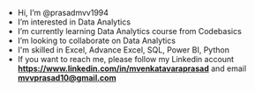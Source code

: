 - Hi, I’m @prasadmvv1994
- I’m interested in Data Analytics
- I’m currently learning Data Analytics course from Codebasics
- I’m looking to collaborate on Data Analytics
- I'm skilled in Excel, Advance Excel, SQL, Power BI, Python
- If you want to reach me, please follow my Linkedin account **https://www.linkedin.com/in/mvenkatavaraprasad** and email **mvvprasad10@gmail.com**


<!---
prasadmvv1994/prasadmvv1994 is a ✨ special ✨ repository because its `README.md` (this file) appears on your GitHub profile.
You can click the Preview link to take a look at your changes.
--->
